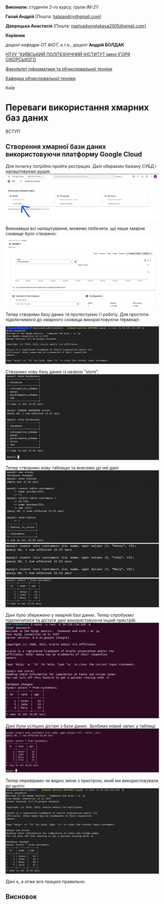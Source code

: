 **Виконали:** 
*студенти 2-го курсу, групи ІМ-21:* 

<span padding-right:5em></span> **Галай Андрій** [Пошта: halaiandriy@gmail.com]

<span padding-right:5em></span> **Дворецька Анастасія** [Пошта: nastyadvoretskaya2005@gmail.com]

**Керівник**

*доцент кафедри ОТ ФІОТ, к.т.н., доцент*<span padding-right:5em></span> **Андрій БОЛДАК** 

[НТУУ "КИЇВСЬКИЙ ПОЛІТЕХНІЧНИЙ ІНСТИТУТ імені ІГОРЯ СІКОРСЬКОГО](https://kpi.ua/)

[Факультет інформатики та обчислювальної техніки](https://fiot.kpi.ua/)

[Кафедра обчислювальної техніки](https://comsys.kpi.ua/)

Київ

# Переваги використання хмарних баз даних

ВСТУП

## Створення хмарної бази даних використовуючи платформу Google Cloud

Для початку потрібно пройти рєстрацію. Далі обираємо бажану СУБД і налаштовуємо рушія:
![СУБД](./src/images/photo_2023-12-30_15-45-16.png)

Виконавши всі налаштування, можемо побачити, що наше хмарне сховище було створено:
![Cloud storage](./src/images/photo_2023-12-30_15-52-20.png)

Тепер створимо базу даних та протестуємо її роботу. Для простоти підключимося до хмарного сховища використовуючи термінал:

![Connecting to storage](./src/images/photo_2023-12-30_15-45-08.png)

Створимо нову базу даних із назвою “store”:
![Creating a db](./src/images/photo_2023-12-30_15-45-09.png)

Тепер створимо нову таблицю та внесемо до неї дані:
![Creating a table](./src/images/photo_2023-12-30_15-45-10.png)
![Filling table](./src/images/photo_2023-12-30_15-45-11.png)
![Select query](./src/images/photo_2023-12-30_15-45-12.png)

Дані було збережено у хмарній базі даних.
Тепер спробуємо підключитися та дістати дані використовуючи інший пристрій:
![Testing](./src/images/photo_2023-12-30_16-04-21.png)

Дані були успішно дістані з бази даних. Зробимо новий запис у таблиці:
![Creating a new query](./src/images/photo_2023-12-30_16-25-08.jpg)

Тепер перевіримо чи видно зміни з пристрою, який ми використовували до цього:
![Testing changes](./src/images/photo_2023-12-30_16-25-12.jpg)

Дані є, а отже все працює правильно.

## Висновок


